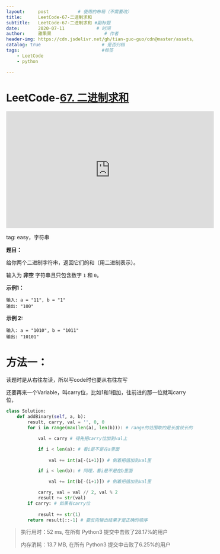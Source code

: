 ```yaml
---
layout:     post           # 使用的布局（不需要改）
title:      LeetCode-67-二进制求和
subtitle:   LeetCode-67-二进制求和 #副标题
date:       2020-07-11            # 时间
author:     甜果果                    # 作者
header-img: https://cdn.jsdelivr.net/gh/tian-guo-guo/cdn@master/assets/picgoimg/20200701171155.png  #背景图片
catalog: true                       # 是否归档
tags:                               #标签
    - LeetCode
    - python

---
```


# LeetCode-[67. 二进制求和](https://leetcode-cn.com/problems/add-binary/)

<iframe width="560" height="315" src="https://www.youtube.com/embed/ZL1zX8Nyk4g" frameborder="0" allow="accelerometer; autoplay; encrypted-media; gyroscope; picture-in-picture" allowfullscreen></iframe>

tag: easy，字符串

**题目：**

给你两个二进制字符串，返回它们的和（用二进制表示）。

输入为 **非空** 字符串且只包含数字 `1` 和 `0`。

**示例1：**

```
输入: a = "11", b = "1"
输出: "100"
```

**示例 2:**

```
输入: a = "1010", b = "1011"
输出: "10101"
```

# 方法一：

读题时是从右往左读，所以写code时也要从右往左写

还要再来一个Variable，叫carry位，比如1和1相加，往前进的那一位就叫carry位，

```python
class Solution:
    def addBinary(self, a, b):
        result, carry, val = '', 0, 0
        for i in range(max(len(a), len(b))): # range的范围取的是长度较长的那一个

            val = carry # 得先把carry位加到val上

            if i < len(a): # 看i是不是在a里面
            
                val += int(a[-(i+1)]) # 倒着把值加到val里

            if i < len(b): # 同理，看i是不是在b里面

                val += int(b[-(i+1)]) # 倒着把值加到val里

            carry, val = val // 2, val % 2
            result += str(val)
        if carry: # 如果有carry位
            
            result += str(1)
        return result[::-1] # 要反向输出结果才是正确的顺序
```

>执行用时：52 ms, 在所有 Python3 提交中击败了28.17%的用户
>
>内存消耗：13.7 MB, 在所有 Python3 提交中击败了6.25%的用户